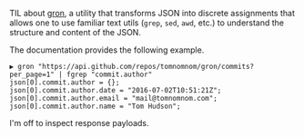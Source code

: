 TIL about [gron](https://github.com/tomnomnom/gron), a utility that transforms JSON into discrete
assignments that allows one to use familiar text utils (`grep`, `sed`, `awd`, etc.) to understand
the structure and content of the JSON.

The documentation provides the following example.

```
▶ gron "https://api.github.com/repos/tomnomnom/gron/commits?per_page=1" | fgrep "commit.author"
json[0].commit.author = {};
json[0].commit.author.date = "2016-07-02T10:51:21Z";
json[0].commit.author.email = "mail@tomnomnom.com";
json[0].commit.author.name = "Tom Hudson";
```

I'm off to inspect response payloads.
